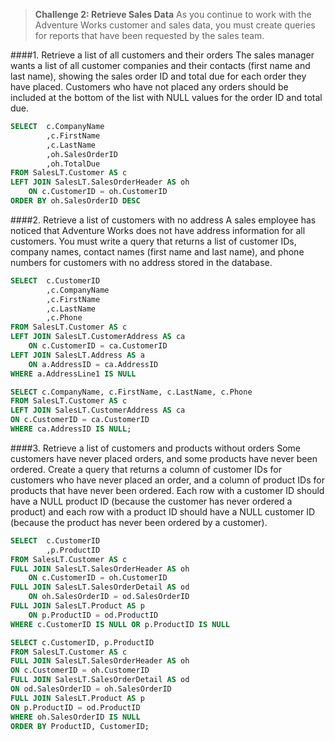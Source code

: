 > **Challenge 2: Retrieve Sales Data**
As you continue to work with the Adventure Works customer and sales data, you must create queries
for reports that have been requested by the sales team.   

####1. Retrieve a list of all customers and their orders
The sales manager wants a list of all customer companies and their contacts (first name and last name),
showing the sales order ID and total due for each order they have placed. Customers who have not
placed any orders should be included at the bottom of the list with NULL values for the order ID and
total due.
```sql
SELECT	c.CompanyName
		,c.FirstName
		,c.LastName
		,oh.SalesOrderID
		,oh.TotalDue
FROM SalesLT.Customer AS c
LEFT JOIN SalesLT.SalesOrderHeader AS oh
	ON c.CustomerID = oh.CustomerID
ORDER BY oh.SalesOrderID DESC
```
####2. Retrieve a list of customers with no address
A sales employee has noticed that Adventure Works does not have address information for all
customers. You must write a query that returns a list of customer IDs, company names, contact names
(first name and last name), and phone numbers for customers with no address stored in the database.
```sql
SELECT	c.CustomerID
		,c.CompanyName
		,c.FirstName
		,c.LastName
		,c.Phone
FROM SalesLT.Customer AS c
LEFT JOIN SalesLT.CustomerAddress AS ca
	ON c.CustomerID = ca.CustomerID
LEFT JOIN SalesLT.Address AS a
	ON a.AddressID = ca.AddressID
WHERE a.AddressLine1 IS NULL
```
```sql
SELECT c.CompanyName, c.FirstName, c.LastName, c.Phone
FROM SalesLT.Customer AS c
LEFT JOIN SalesLT.CustomerAddress AS ca
ON c.CustomerID = ca.CustomerID
WHERE ca.AddressID IS NULL;
```
####3. Retrieve a list of customers and products without orders
Some customers have never placed orders, and some products have never been ordered. Create a query
that returns a column of customer IDs for customers who have never placed an order, and a column of
product IDs for products that have never been ordered. Each row with a customer ID should have a
NULL product ID (because the customer has never ordered a product) and each row with a product ID
should have a NULL customer ID (because the product has never been ordered by a customer).
```sql
SELECT	c.CustomerID
		,p.ProductID
FROM SalesLT.Customer AS c
FULL JOIN SalesLT.SalesOrderHeader AS oh
	ON c.CustomerID = oh.CustomerID
FULL JOIN SalesLT.SalesOrderDetail AS od
	ON oh.SalesOrderID = od.SalesOrderID
FULL JOIN SalesLT.Product AS p
	ON p.ProductID = od.ProductID
WHERE c.CustomerID IS NULL OR p.ProductID IS NULL
```
```sql
SELECT c.CustomerID, p.ProductID
FROM SalesLT.Customer AS c
FULL JOIN SalesLT.SalesOrderHeader AS oh
ON c.CustomerID = oh.CustomerID
FULL JOIN SalesLT.SalesOrderDetail AS od
ON od.SalesOrderID = oh.SalesOrderID
FULL JOIN SalesLT.Product AS p
ON p.ProductID = od.ProductID
WHERE oh.SalesOrderID IS NULL
ORDER BY ProductID, CustomerID;
```
